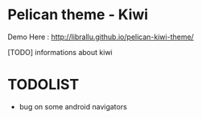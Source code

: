 
# Pelican theme - Kiwi

Demo Here : http://librallu.github.io/pelican-kiwi-theme/

[TODO] informations about kiwi




# TODOLIST

- bug on some android navigators
